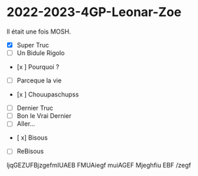 # 2022-2023-4GP-Leonar-Zoe
Il était une fois MOSH. 

- [x] Super Truc
- [ ] Un Bidule Rigolo
- [x ] Pourquoi ? 
- [ ] Parceque la vie 
- [x ] Chouupaschupss
- [ ] Dernier Truc
- [ ] Bon le Vrai Dernier
- [ ] Aller...
- [ x] Bisous
- [ ] ReBisous

ljqGEZUFBjzgefmIUAEB FMUAiegf muiAGEF Mjeghfiu EBF /zegf 
